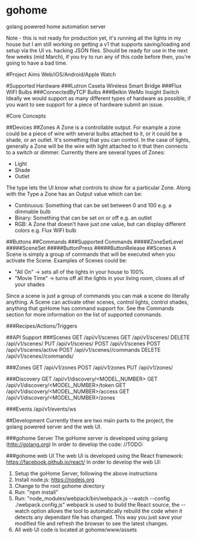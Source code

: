 # gohome
golang powered home automation server

Note - this is not ready for production yet, it's running all the lights in my house but I am still working on getting a v1 that supports saving/loading and setup via the UI vs. hacking JSON files.  Should be ready for use in the next few weeks (mid March), if you try to run any of this code before then, you're going to have a bad time.

#Project Aims
Web/iOS/Android/Apple Watch

#Supported Hardware
###Lutron Caseta Wireless Smart Bridge
###Flux WIFI Bulbs
###ConnectedByTCP Bulbs
###Belkin WeMo Insight Switch
Ideally we would support as many different types of hardware as possible, if you want to see support for a piece of hardware submit an issue.

#Core Concepts

##Devices
##Zones
A Zone is a controllable output. For example a zone could be a piece of wire with several bulbs attached to it, or it could be a shade, or an outlet. It's something that you can control.  In the case of lights, generally a Zone will be the wire with light attached to it that then connects to a switch or dimmer. Currently there are several types of Zones:
 - Light
 - Shade
 - Outlet

The type lets the UI know what controls to show for a particular Zone.  Along with the Type a Zone has an Output value which can be:
 - Continuous: Something that can be set between 0 and 100 e.g. a dimmable bulb
 - Binary: Something that can be set on or off e.g. an outlet
 - RGB: A Zone that doesn't have just one value, but can display different colors e.g. Flux WIFI bulb

##Buttons
##Commands
###Supported Commands
#####ZoneSetLevel
#####SceneSet
#####ButtonPress
#####ButtonRelease
##Scenes
A Scene is simply a group of commands that will be executed when you activate the Scene. Examples of Scenes could be:
- "All On" -> sets all of the lights in your house to 100%
- "Movie Time" -> turns off all the lights in your living room, closes all of your shades

Since a scene is just a group of commands you can mak a scene do literally anything.  A Scene can activate other scenes, control lights, control shades, anything that goHome has command support for.  See the Commands section for more information on the list of supported commands.

###Recipes/Actions/Triggers

##API Support
###Scenes
GET /api/v1/scenes
GET /api/v1/scenes/<ID>
DELETE /api/v1/scenes/<ID>
PUT /api/v1/scenes/<ID>
POST /api/v1/scenes
POST /api/v1/scenes/active
POST /api/v1/scenes/<ID>/commands
DELETE /api/v1/scenes/<ID>/commands/<INDEX>

###Zones
GET /api/v1/zones
POST /api/v1/zones
PUT /api/v1/zones/<ID>

###Discovery
GET /api/v1/discovery/<MODEL_NUMBER>
GET /api/v1/discovery/<MODEL_NUMBER>/token
GET /api/v1/discovery/<MODEL_NUMBER>/access
GET /api/v1/discovery/<MODEL_NUMBER>/zones

###Events
/api/v1/events/ws

##Development
Currently there are two main parts to the project, the golang powered server and the web UI.

###gohome Server
The goHome server is developed using golang (http://golang.org) In order to develop the code:
//TODO:

###gohome web UI
The web UI is developed using the React framework: https://facebook.github.io/react/ In order to develop the web UI:
 1. Setup the goHome Server, following the above instructions
 2. Install node.js: https://nodejs.org
 3. Change to the root gohome directory
 4. Run: "npm install"
 5. Run: "node_modules/webpack/bin/webpack.js --watch --config ./webpack.config.js"
webpack is used to build the React source, the --watch option allows the tool to automatically rebuild the code when it detects any dependant file has changed. This way you just save your modified file and refresh the browser to see the latest changes.
 6. All web UI code is located at gohome/www/assets
